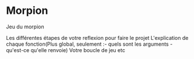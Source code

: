 # Morpion
Jeu du morpion

Les différentes étapes de votre reflexion pour faire le projet
L'explication de chaque fonction(Plus global, seulement :- quels sont les arguments - qu'est-ce qu'elle renvoie)
Votre boucle de jeu etc

